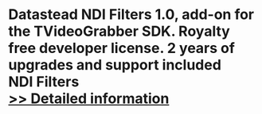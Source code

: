 # Datastead NDI Filters 1.0, add-on for the TVideoGrabber SDK. Royalty free developer license. 2 years of upgrades and support included<br />NDI Filters<br />[>> Detailed information](https://secure.shareit.com/shareit/product.html?productid=300988772&affiliateid=200057808)